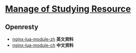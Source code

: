 # [Manage of Studying Resource]()

## Openresty
*	[nginx-lua-module-zh](https://github.com/openresty/lua-nginx-module) **英文资料**
*	[nginx-lua-module-ch](https://github.com/iresty/nginx-lua-module-zh-wiki#nginx-api-for-lua)	**中文资料**

